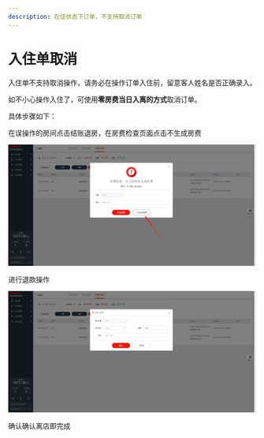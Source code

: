 ```yaml
---
description: 在住状态下订单，不支持取消订单
---
```


# 入住单取消

入住单不支持取消操作，请务必在操作订单入住前，留意客人姓名是否正确录入。

如不小心操作入住了，可使用**零房费当日入离的方式**取消订单。

具体步骤如下：

在误操作的房间点击结账退房，在房费检查页面点击不生成房费

![&#x70B9;&#x51FB;&#x4E0D;&#x751F;&#x6210;&#x623F;&#x8D39;](../../.gitbook/assets/image%20%28336%29.png)

进行退款操作  


![&#x786E;&#x8BA4;&#x9000;&#x6B3E;&#x91D1;&#x989D;](../../.gitbook/assets/image%20%28389%29.png)

确认确认离店即完成

